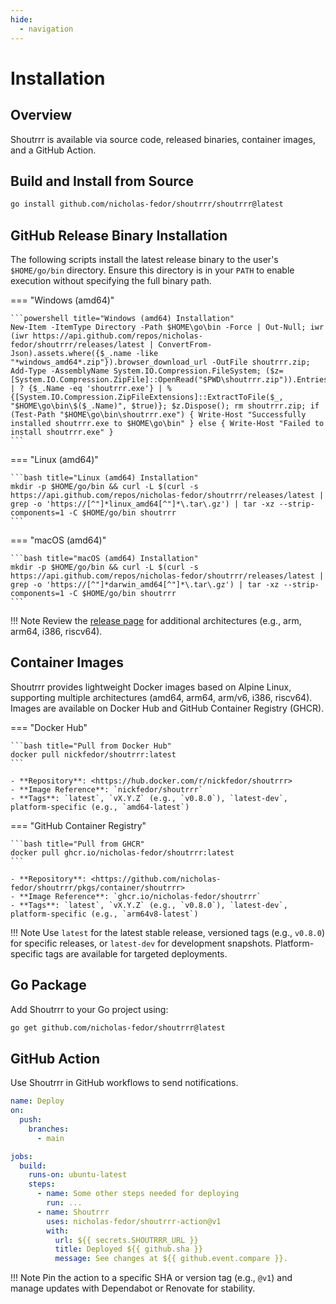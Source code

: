 ```yaml
---
hide:
  - navigation
---
```

# Installation

## Overview

Shoutrrr is available via source code, released binaries, container images, and a GitHub Action.

## Build and Install from Source

```bash title="Install from Source"
go install github.com/nicholas-fedor/shoutrrr/shoutrrr@latest
```

## GitHub Release Binary Installation

The following scripts install the latest release binary to the user's `$HOME/go/bin` directory. Ensure this directory is in your `PATH` to enable execution without specifying the full binary path.
<!-- markdownlint-disable -->
=== "Windows (amd64)"

    ```powershell title="Windows (amd64) Installation"
    New-Item -ItemType Directory -Path $HOME\go\bin -Force | Out-Null; iwr (iwr https://api.github.com/repos/nicholas-fedor/shoutrrr/releases/latest | ConvertFrom-Json).assets.where({$_.name -like "*windows_amd64*.zip"}).browser_download_url -OutFile shoutrrr.zip; Add-Type -AssemblyName System.IO.Compression.FileSystem; ($z=[System.IO.Compression.ZipFile]::OpenRead("$PWD\shoutrrr.zip")).Entries | ? {$_.Name -eq 'shoutrrr.exe'} | % {[System.IO.Compression.ZipFileExtensions]::ExtractToFile($_, "$HOME\go\bin\$($_.Name)", $true)}; $z.Dispose(); rm shoutrrr.zip; if (Test-Path "$HOME\go\bin\shoutrrr.exe") { Write-Host "Successfully installed shoutrrr.exe to $HOME\go\bin" } else { Write-Host "Failed to install shoutrrr.exe" }
    ```

=== "Linux (amd64)"

    ```bash title="Linux (amd64) Installation"
    mkdir -p $HOME/go/bin && curl -L $(curl -s https://api.github.com/repos/nicholas-fedor/shoutrrr/releases/latest | grep -o 'https://[^"]*linux_amd64[^"]*\.tar\.gz') | tar -xz --strip-components=1 -C $HOME/go/bin shoutrrr
    ```

=== "macOS (amd64)"

    ```bash title="macOS (amd64) Installation"
    mkdir -p $HOME/go/bin && curl -L $(curl -s https://api.github.com/repos/nicholas-fedor/shoutrrr/releases/latest | grep -o 'https://[^"]*darwin_amd64[^"]*\.tar\.gz') | tar -xz --strip-components=1 -C $HOME/go/bin shoutrrr
    ```
<!-- markdownlint-restore -->
!!! Note
    Review the [release page](https://github.com/nicholas-fedor/shoutrrr/releases) for additional architectures (e.g., arm, arm64, i386, riscv64).

## Container Images

Shoutrrr provides lightweight Docker images based on Alpine Linux, supporting multiple architectures (amd64, arm64, arm/v6, i386, riscv64). Images are available on Docker Hub and GitHub Container Registry (GHCR).
<!-- markdownlint-disable -->
=== "Docker Hub"

    ```bash title="Pull from Docker Hub"
    docker pull nickfedor/shoutrrr:latest
    ```

    - **Repository**: <https://hub.docker.com/r/nickfedor/shoutrrr>
    - **Image Reference**: `nickfedor/shoutrrr`
    - **Tags**: `latest`, `vX.Y.Z` (e.g., `v0.8.0`), `latest-dev`, platform-specific (e.g., `amd64-latest`)

=== "GitHub Container Registry"

    ```bash title="Pull from GHCR"
    docker pull ghcr.io/nicholas-fedor/shoutrrr:latest
    ```

    - **Repository**: <https://github.com/nicholas-fedor/shoutrrr/pkgs/container/shoutrrr>
    - **Image Reference**: `ghcr.io/nicholas-fedor/shoutrrr`
    - **Tags**: `latest`, `vX.Y.Z` (e.g., `v0.8.0`), `latest-dev`, platform-specific (e.g., `arm64v8-latest`)
<!-- markdownlint-restore -->
!!! Note
    Use `latest` for the latest stable release, versioned tags (e.g., `v0.8.0`) for specific releases, or `latest-dev` for development snapshots. Platform-specific tags are available for targeted deployments.

## Go Package

Add Shoutrrr to your Go project using:

```bash title="Add Go Package"
go get github.com/nicholas-fedor/shoutrrr@latest
```

## GitHub Action

Use Shoutrrr in GitHub workflows to send notifications.

```yaml title="Example GitHub Workflow with Shoutrrr"
name: Deploy
on:
  push:
    branches:
      - main

jobs:
  build:
    runs-on: ubuntu-latest
    steps:
      - name: Some other steps needed for deploying
        run: ...
      - name: Shoutrrr
        uses: nicholas-fedor/shoutrrr-action@v1
        with:
          url: ${{ secrets.SHOUTRRR_URL }}
          title: Deployed ${{ github.sha }}
          message: See changes at ${{ github.event.compare }}.
```

!!! Note
    Pin the action to a specific SHA or version tag (e.g., `@v1`) and manage updates with Dependabot or Renovate for stability.

